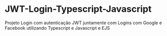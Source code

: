 # JWT-Login-Typescript-Javascript
Projeto Login com autenticação JWT juntamente com Logins com Google e Facebook utilizando Typescript e Javascript e EJS
